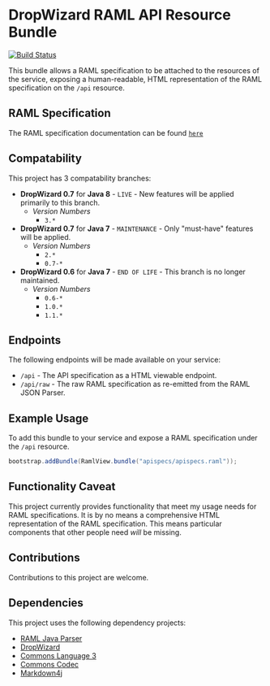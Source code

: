 # DropWizard RAML API Resource Bundle

[![Build Status](https://travis-ci.org/ozwolf-software/dropwizard-raml-view.svg?branch=dropwizard-0.7-jdk-8)](https://travis-ci.org/ozwolf-software/dropwizard-raml-view)

This bundle allows a RAML specification to be attached to the resources of the service, exposing a human-readable, HTML representation of the RAML specification on the `/api` resource.

## RAML Specification

The RAML specification documentation can be found [`here`](https://github.com/raml-org/raml-spec)

## Compatability

This project has 3 compatability branches:

+ **DropWizard 0.7** for **Java 8** - `LIVE` - New features will be applied primarily to this branch.
    + *Version Numbers* 
        + `3.*`
+ **DropWizard 0.7** for **Java 7** - `MAINTENANCE` - Only "must-have" features will be applied.
    + *Version Numbers*
        + `2.*`
        + `0.7-*`
+ **DropWizard 0.6** for **Java 7** - `END OF LIFE` - This branch is no longer maintained.
    + *Version Numbers*
        + `0.6-*`
        + `1.0.*`
        + `1.1.*`

## Endpoints

The following endpoints will be made available on your service:

+ `/api` - The API specification as a HTML viewable endpoint.
+ `/api/raw` - The raw RAML specification as re-emitted from the RAML JSON Parser.

## Example Usage

To add this bundle to your service and expose a RAML specification under the `/api` resource.

```java
bootstrap.addBundle(RamlView.bundle("apispecs/apispecs.raml"));
```

## Functionality Caveat

This project currently provides functionality that meet my usage needs for RAML specifications.  It is by no means a comprehensive HTML representation of the RAML specification.  This means particular components that other people need _will_ be missing.

## Contributions

Contributions to this project are welcome.

## Dependencies

This project uses the following dependency projects:

+ [RAML Java Parser](https://github.com/raml-org/raml-java-parser)
+ [DropWizard](https://github.com/dropwizard/dropwizard)
+ [Commons Language 3](https://github.com/apache/commons-lang)
+ [Commons Codec](https://github.com/apache/commons-codec)
+ [Markdown4j](https://github.com/jdcasey/markdown4j)
